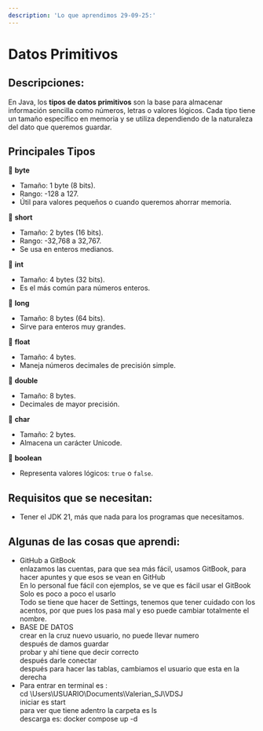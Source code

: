 ```yaml
---
description: 'Lo que aprendimos 29-09-25:'
---
```


# Datos Primitivos

## Descripciones:&#x20;

En Java, los **tipos de datos primitivos** son la base para almacenar información sencilla como números, letras o valores lógicos. Cada tipo tiene un tamaño específico en memoria y se utiliza dependiendo de la naturaleza del dato que queremos guardar.

## Principales Tipos

🔹 **byte**

* Tamaño: 1 byte (8 bits).
* Rango: -128 a 127.
* Útil para valores pequeños o cuando queremos ahorrar memoria.



🔹 **short**

* Tamaño: 2 bytes (16 bits).
* Rango: -32,768 a 32,767.
* Se usa en enteros medianos.



🔹 **int**

* Tamaño: 4 bytes (32 bits).
* Es el más común para números enteros.



🔹 **long**

* Tamaño: 8 bytes (64 bits).
* Sirve para enteros muy grandes.



🔹 **float**

* Tamaño: 4 bytes.
* Maneja números decimales de precisión simple.



🔹 **double**

* Tamaño: 8 bytes.
* Decimales de mayor precisión.



🔹 **char**

* Tamaño: 2 bytes.
* Almacena un carácter Unicode.



🔹 **boolean**

* Representa valores lógicos: `true` o `false`.



## Requisitos que se necesitan:&#x20;

* Tener el JDK 21, más que nada para los programas que necesitamos.

## Algunas de las cosas que aprendi:&#x20;

* GitHub a GitBook  \
  enlazamos las cuentas, para que sea más fácil, usamos GitBook, para hacer apuntes y que esos se vean en GitHub  \
  En lo personal fue fácil con ejemplos, se ve que es fácil usar el GitBook  \
  Solo es poco a poco el usarlo  \
  Todo se tiene que hacer de Settings, tenemos que tener cuidado con los acentos, por que pues los pasa mal y eso puede cambiar totalmente el nombre.
* BASE DE DATOS  \
  crear en la cruz nuevo usuario, no puede llevar numero  \
  después de damos guardar  \
  probar y ahí tiene que decir correcto  \
  después darle conectar  \
  después para hacer las tablas, cambiamos el usuario que esta en la derecha
* Para entrar en terminal es :  \
  cd \Users\USUARIO\Documents\Valerian\_SJ\VDSJ  \
  iniciar es start  \
  para ver que tiene adentro la carpeta es ls  \
  descarga es: docker compose up -d

